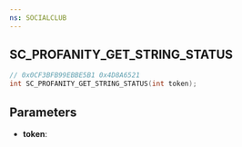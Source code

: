 ```yaml
---
ns: SOCIALCLUB
---
```

## SC_PROFANITY_GET_STRING_STATUS

```c
// 0x0CF3BFB99EBBE5B1 0x4D8A6521
int SC_PROFANITY_GET_STRING_STATUS(int token);
```

## Parameters
* **token**:
